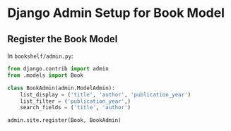 # Django Admin Setup for Book Model

## Register the Book Model
In `bookshelf/admin.py`:
```python
from django.contrib import admin
from .models import Book

class BookAdmin(admin.ModelAdmin):
    list_display = ('title', 'author', 'publication_year')
    list_filter = ('publication_year',)
    search_fields = ('title', 'author')

admin.site.register(Book, BookAdmin)

